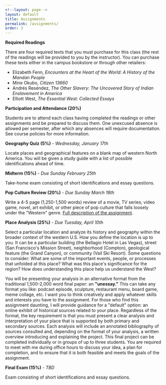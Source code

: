 ```yaml
---
<!--layout: page-->
layout: default
title: Assignments
permalink: /assignments/
order: 3
---
```


**Required Readings**

There are four required texts that you must purchase for this class (the rest of the readings will be provided to you by the instructor). You can purchase these texts either in the campus bookstore or through other retailers:
- Elizabeth Fenn, *Encounters at the Heart of the World: A History of the Mandan People*
- Mine Okubo, *Citizen 13660*
- Andrés Reséndez, *The Other Slavery: The Uncovered Story of Indian Enslavement in America*
- Elliott West, *The Essential West: Collected Essays*

**Participation and Attendance (20%)**

Students are to attend each class having completed the readings or other assignments and be prepared to discuss them. One unexcused absence is allowed per semester, after which any absences will require documentation. See course policies for more information.

**Geography Quiz (5%)** - *Wednesday, January 17th* 

Locate places and geographical features on a blank map of western North America. You will be given a study guide with a list of possible identifications ahead of time.

**Midterm (15%)** - *Due Sunday February 25th*

Take-home exam consisting of short identifications and essay questions.

**Pop Culture Review (20%)** - *Due Sunday March 18th*

Write a 4-5 page (1,250-1,500 words) review of a movie, TV series, video game, novel, art exhibit, or other piece of pop culture that falls loosely under the "Western" genre. [Full description of the assignment]({{site.baseurl}}/pop-culture-review).

**Place Analysis (25%)** - *Due Tuesday, April 10th*

Select a particular location and analyze its history and geography within the broader context of the western U.S. How you define the location is  up to you. It can be a particular building (the Bellagio Hotel in Las Vegas), street (San Francisco's Mission Street), neighborhood (Compton), geological feature (the Grand Canyon), or community (Vail Ski Resort). Some questions to consider: What are some of the important events, people, or processes that unfolded at this place? What was this place's significance for the region? How does understanding this place help us understand the West?

You will be presenting your analysis in an alternative format from the traditional 1,500-2,000 word final paper: an **"unessay."** This can take any format you like: podcast episode, sculpture, restaurant menu, board game, meme collage, etc. I want you to think creatively and apply whatever skills and interests you have to the assignment. For those who find this assignment daunting, I will provide guidance for a "default" option: an online exhibit of historical sources related to your place. Regardless of the format, the key requirement is that you must present a clear analysis and interpretation of your place that is supported by both primary and secondary sources. Each analysis will include an annotated bibliography of sources consulted and, depending on the format of your analysis, a written overview introducing and explaining the project. This final project can be completed individually or in groups of up to three students. You are required to meet with me during office hours to discuss your idea, a plan for completion, and to ensure that it is both feasible and meets the goals of the assignment.

**Final Exam (15%)** - *TBD*

Exam consisting of short identifications and essay questions.
